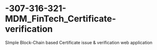 # -307-316-321-MDM_FinTech_Certificate-verification
SImple Block-Chain based Certificate issue &amp; verification web application
